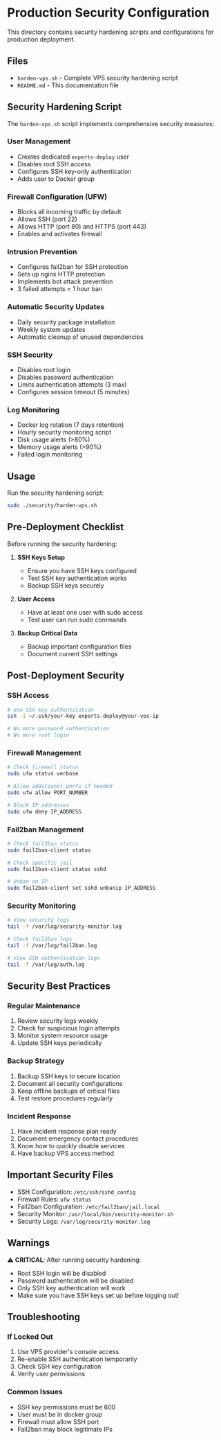 # Production Security Configuration

This directory contains security hardening scripts and configurations for production deployment.

## Files

- `harden-vps.sh` - Complete VPS security hardening script
- `README.md` - This documentation file

## Security Hardening Script

The `harden-vps.sh` script implements comprehensive security measures:

### User Management
- Creates dedicated `experts-deploy` user
- Disables root SSH access
- Configures SSH key-only authentication
- Adds user to Docker group

### Firewall Configuration (UFW)
- Blocks all incoming traffic by default
- Allows SSH (port 22)
- Allows HTTP (port 80) and HTTPS (port 443)
- Enables and activates firewall

### Intrusion Prevention
- Configures fail2ban for SSH protection
- Sets up nginx HTTP protection
- Implements bot attack prevention
- 3 failed attempts = 1 hour ban

### Automatic Security Updates
- Daily security package installation
- Weekly system updates
- Automatic cleanup of unused dependencies

### SSH Security
- Disables root login
- Disables password authentication
- Limits authentication attempts (3 max)
- Configures session timeout (5 minutes)

### Log Monitoring
- Docker log rotation (7 days retention)
- Hourly security monitoring script
- Disk usage alerts (>80%)
- Memory usage alerts (>90%)
- Failed login monitoring

## Usage

Run the security hardening script:

```bash
sudo ./security/harden-vps.sh
```

## Pre-Deployment Checklist

Before running the security hardening:

1. **SSH Keys Setup**
   - Ensure you have SSH keys configured
   - Test SSH key authentication works
   - Backup SSH keys securely

2. **User Access**
   - Have at least one user with sudo access
   - Test user can run sudo commands

3. **Backup Critical Data**
   - Backup important configuration files
   - Document current SSH settings

## Post-Deployment Security

### SSH Access
```bash
# Use SSH key authentication
ssh -i ~/.ssh/your-key experts-deploy@your-vps-ip

# No more password authentication
# No more root login
```

### Firewall Management
```bash
# Check firewall status
sudo ufw status verbose

# Allow additional ports if needed
sudo ufw allow PORT_NUMBER

# Block IP addresses
sudo ufw deny IP_ADDRESS
```

### Fail2ban Management
```bash
# Check fail2ban status
sudo fail2ban-client status

# Check specific jail
sudo fail2ban-client status sshd

# Unban an IP
sudo fail2ban-client set sshd unbanip IP_ADDRESS
```

### Security Monitoring
```bash
# View security logs
tail -f /var/log/security-monitor.log

# Check fail2ban logs
tail -f /var/log/fail2ban.log

# View SSH authentication logs
tail -f /var/log/auth.log
```

## Security Best Practices

### Regular Maintenance
1. Review security logs weekly
2. Check for suspicious login attempts
3. Monitor system resource usage
4. Update SSH keys periodically

### Backup Strategy
1. Backup SSH keys to secure location
2. Document all security configurations
3. Keep offline backups of critical files
4. Test restore procedures regularly

### Incident Response
1. Have incident response plan ready
2. Document emergency contact procedures
3. Know how to quickly disable services
4. Have backup VPS access method

## Important Security Files

- SSH Configuration: `/etc/ssh/sshd_config`
- Firewall Rules: `ufw status`
- Fail2ban Configuration: `/etc/fail2ban/jail.local`
- Security Monitor: `/usr/local/bin/security-monitor.sh`
- Security Logs: `/var/log/security-monitor.log`

## Warnings

⚠️ **CRITICAL**: After running security hardening:
- Root SSH login will be disabled
- Password authentication will be disabled
- Only SSH key authentication will work
- Make sure you have SSH keys set up before logging out!

## Troubleshooting

### If Locked Out
1. Use VPS provider's console access
2. Re-enable SSH authentication temporarily
3. Check SSH key configuration
4. Verify user permissions

### Common Issues
- SSH key permissions must be 600
- User must be in docker group
- Firewall must allow SSH port
- Fail2ban may block legitimate IPs